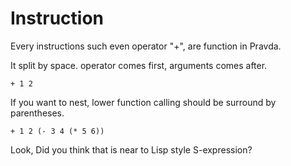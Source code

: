 # Instruction

Every instructions such even operator "+", are function in Pravda.

It split by space. operator comes first, arguments comes after.
```
+ 1 2
```

If you want to nest, lower function calling should be surround by parentheses.

```
+ 1 2 (- 3 4 (* 5 6))
```

Look, Did you think that is near to Lisp style S-expression?
